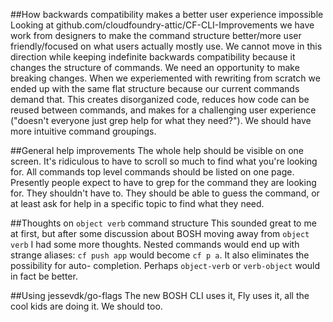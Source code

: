 ##How backwards compatibility makes a better user experience impossible
Looking at github.com/cloudfoundry-attic/CF-CLI-Improvements we have work from designers
to make the command structure better/more user friendly/focused on what users actually
mostly use. We cannot move in this direction while keeping indefinite backwards compatibility
because it changes the structure of commands. We need an opportunity to make breaking changes.
When we experiemented with rewriting from scratch we ended up with the same flat structure
because our current commands demand that. This creates disorganized code, reduces how code
can be reused between commands, and makes for a challenging user experience ("doesn't
everyone just grep help for what they need?"). We should have more intuitive command groupings.

##General help improvements
The whole help should be visible on one screen. It's ridiculous to have to scroll so much to
find what you're looking for. All commands top level commands should be listed on one page.
Presently people expect to have to grep for the command they are looking for. They shouldn't
have to. They should be able to guess the command, or at least ask for help in a specific
topic to find what they need.

##Thoughts on `object verb` command structure
This sounded great to me at first, but after some discussion about BOSH moving
away from `object verb` I had some more thoughts. Nested commands would end up with strange
aliases: `cf push app` would become `cf p a`. It also eliminates the possibility for auto-
completion. Perhaps `object-verb` or `verb-object` would in fact be better.

##Using jessevdk/go-flags
The new BOSH CLI uses it, Fly uses it, all the cool kids are doing it. We should too.
